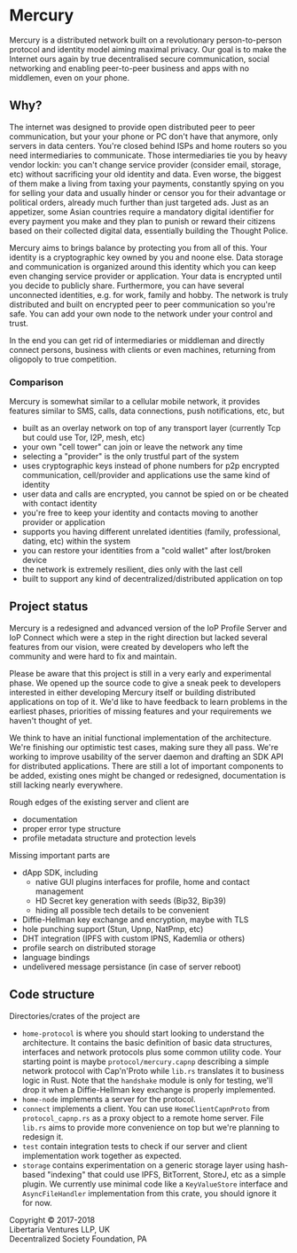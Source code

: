 # Mercury

Mercury is a distributed network built on a revolutionary person-to-person protocol 
and identity model aiming maximal privacy.
Our goal is to make the Internet ours again by true decentralised secure communication,
social networking and enabling peer-to-peer business and apps with no middlemen,
even on your phone.

## Why?

The internet was designed to provide open distributed peer to peer communication,
but your your phone or PC don't have that anymore, only servers in data centers.
You're closed behind ISPs and home routers so you need intermediaries to communicate.
Those intermediaries tie you by heavy vendor lockin: you can't change service provider
(consider email, storage, etc) without sacrificing your old identity and data.
Even worse, the biggest of them make a living from taxing your payments,
constantly spying on you for selling your data and usually hinder or censor you
for their advantage or political orders, already much further than just targeted ads. 
Just as an appetizer, some Asian countries require a mandatory digital identifier
for every payment you make and they plan to punish or reward their citizens
based on their collected digital data, essentially building the Thought Police.

Mercury aims to brings balance by protecting you from all of this.
Your identity is a cryptographic key owned by you and noone else.
Data storage and communication is organized around this identity which you can keep
even changing service provider or application.
Your data is encrypted until you decide to publicly share.
Furthermore, you can have several unconnected identities, e.g. for work, family and hobby.
The network is truly distributed and built on encrypted peer to peer communication
so you're safe. You can add your own node to the network under your control and trust.

In the end you can get rid of intermediaries or middleman and directly connect persons,
business with clients or even machines, returning from oligopoly to true competition.


### Comparison

Mercury is somewhat similar to a cellular mobile network, it provides features similar to
SMS, calls, data connections, push notifications, etc, but
 - built as an overlay network on top of any transport layer
   (currently Tcp but could use Tor, I2P, mesh, etc)
 - your own "cell tower" can join or leave the network any time
 - selecting a "provider" is the only trustful part of the system
 - uses cryptographic keys instead of phone numbers for p2p encrypted communication,
   cell/provider and applications use the same kind of identity
 - user data and calls are encrypted, you cannot be spied on or be cheated with contact identity
 - you're free to keep your identity and contacts moving to another provider or application
 - supports you having different unrelated identities (family, professional, dating, etc) within the system
 - you can restore your identities from a "cold wallet" after lost/broken device
 - the network is extremely resilient, dies only with the last cell
 - built to support any kind of decentralized/distributed application on top 


## Project status

Mercury is a redesigned and advanced version of the IoP Profile Server and IoP Connect
which were a step in the right direction but lacked several features from our vision,
were created by developers who left the community and were hard to fix and maintain.   

Please be aware that this project is still in a very early and experimental phase.
We opened up the source code to give a sneak peek to developers interested in either
developing Mercury itself or building distributed applications on top of it.
We'd like to have feedback to learn problems in the earliest phases,
priorities of missing features and your requirements we haven't thought of yet.

We think to have an initial functional implementation of the architecture.
We're finishing our optimistic test cases, making sure they all pass.
We're working to improve usability of the server daemon and
drafting an SDK API for distributed applications.
There are still a lot of important components to be added,
existing ones might be changed or redesigned,
documentation is still lacking nearly everywhere.

Rough edges of the existing server and client are
 - documentation
 - proper error type structure
 - profile metadata structure and protection levels

Missing important parts are
 - dApp SDK, including
   - native GUI plugins interfaces for profile, home and contact management
   - HD Secret key generation with seeds (Bip32, Bip39)
   - hiding all possible tech details to be convenient
 - Diffie-Hellman key exchange and encryption, maybe with TLS
 - hole punching support (Stun, Upnp, NatPmp, etc)
 - DHT integration (IPFS with custom IPNS, Kademlia or others)
 - profile search on distributed storage
 - language bindings
 - undelivered message persistance (in case of server reboot)


## Code structure

Directories/crates of the project are
 - `home-protocol` is where you should start looking to understand the architecture.
   It contains the basic definition of basic data structures, interfaces
   and network protocols plus some common utility code.
   Your starting point is maybe `protocol/mercury.capnp` describing a simple
   network protocol with Cap'n'Proto while `lib.rs` translates it to business logic in Rust. 
   Note that the `handshake` module is only for testing, we'll drop it when a
   Diffie-Hellman key exchange is properly implemented.
 - `home-node` implements a server for the protocol.
 - `connect` implements a client. You can use `HomeClientCapnProto` from `protocol_capnp.rs`
   as a proxy object to a remote home server. File `lib.rs` aims to provide more convenience
   on top but we're planning to redesign it.
 - `test` contain integration tests to check if our server and client implementation
   work together as expected.
 - `storage` contains experimentation on a generic storage layer using hash-based "indexing"
   that could use IPFS, BitTorrent, StoreJ, etc as a simple plugin.
   We currently use minimal code like a `KeyValueStore` interface and `AsyncFileHandler`
   implementation from this crate, you should ignore it for now.

Copyright © 2017-2018  
Libertaria Ventures LLP, UK  
Decentralized Society Foundation, PA
